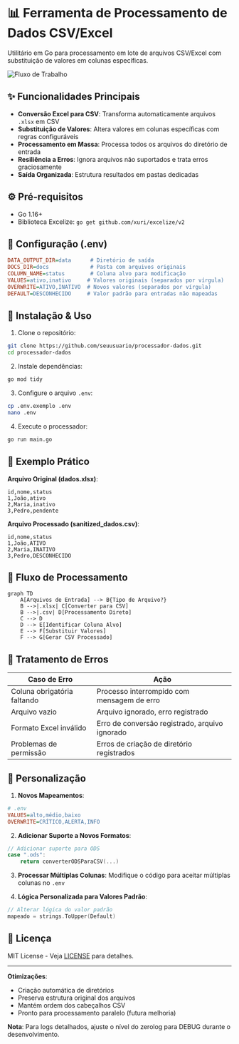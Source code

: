 # 📊 Ferramenta de Processamento de Dados CSV/Excel

Utilitário em Go para processamento em lote de arquivos CSV/Excel com substituição de valores em colunas específicas.

![Fluxo de Trabalho](https://via.placeholder.com/800x200.png?text=Arquivos+de+Entrada→Conversão+Excel→Mapeamento+Valores→Saída+Processada)

## ✨ Funcionalidades Principais
- **Conversão Excel para CSV**: Transforma automaticamente arquivos `.xlsx` em CSV
- **Substituição de Valores**: Altera valores em colunas específicas com regras configuráveis
- **Processamento em Massa**: Processa todos os arquivos do diretório de entrada
- **Resiliência a Erros**: Ignora arquivos não suportados e trata erros graciosamente
- **Saída Organizada**: Estrutura resultados em pastas dedicadas

## ⚙️ Pré-requisitos
- Go 1.16+
- Biblioteca Excelize: `go get github.com/xuri/excelize/v2`

## 🔧 Configuração (.env)
```ini
DATA_OUTPUT_DIR=data      # Diretório de saída
DOCS_DIR=docs             # Pasta com arquivos originais
COLUMN_NAME=status        # Coluna alvo para modificação
VALUES=ativo,inativo     # Valores originais (separados por vírgula)
OVERWRITE=ATIVO,INATIVO  # Novos valores (separados por vírgula)
DEFAULT=DESCONHECIDO     # Valor padrão para entradas não mapeadas
```

## 🚀 Instalação & Uso
1. Clone o repositório:
```bash
git clone https://github.com/seuusuario/processador-dados.git
cd processador-dados
```

2. Instale dependências:
```bash
go mod tidy
```

3. Configure o arquivo `.env`:
```bash
cp .env.exemplo .env
nano .env
```

4. Execute o processador:
```bash
go run main.go
```

## 📌 Exemplo Prático
**Arquivo Original (dados.xlsx)**:
```csv
id,nome,status
1,João,ativo
2,Maria,inativo
3,Pedro,pendente
```

**Arquivo Processado (sanitized_dados.csv)**:
```csv
id,nome,status
1,João,ATIVO
2,Maria,INATIVO
3,Pedro,DESCONHECIDO
```

## 🔄 Fluxo de Processamento
```mermaid
graph TD
    A[Arquivos de Entrada] --> B{Tipo de Arquivo?}
    B -->|.xlsx| C[Converter para CSV]
    B -->|.csv| D[Processamento Direto]
    C --> D
    D --> E[Identificar Coluna Alvo]
    E --> F[Substituir Valores]
    F --> G[Gerar CSV Processado]
```

## 🛑 Tratamento de Erros
| Caso de Erro | Ação |
|--------------|------|
| Coluna obrigatória faltando | Processo interrompido com mensagem de erro |
| Arquivo vazio | Arquivo ignorado, erro registrado |
| Formato Excel inválido | Erro de conversão registrado, arquivo ignorado |
| Problemas de permissão | Erros de criação de diretório registrados |

## 🔧 Personalização
1. **Novos Mapeamentos**:
```ini
# .env
VALUES=alto,médio,baixo
OVERWRITE=CRÍTICO,ALERTA,INFO
```

2. **Adicionar Suporte a Novos Formatos**:
```go
// Adicionar suporte para ODS
case ".ods":
    return converterODSParaCSV(...)
```

3. **Processar Múltiplas Colunas**:
Modifique o código para aceitar múltiplas colunas no `.env`

4. **Lógica Personalizada para Valores Padrão**:
```go
// Alterar lógica do valor padrão
mapeado = strings.ToUpper(Default)
```

## 📄 Licença
MIT License - Veja [LICENSE](LICENSE) para detalhes.

---

**Otimizações**:
- Criação automática de diretórios
- Preserva estrutura original dos arquivos
- Mantém ordem dos cabeçalhos CSV
- Pronto para processamento paralelo (futura melhoria)

**Nota**: Para logs detalhados, ajuste o nível do zerolog para DEBUG durante o desenvolvimento.